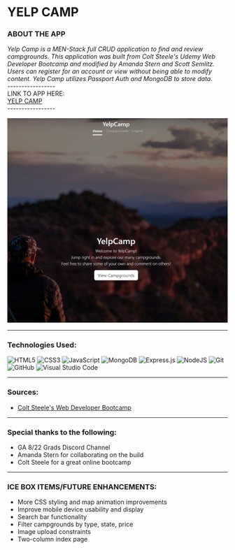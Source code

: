 <h1>YELP CAMP</h1>

<h3>ABOUT THE APP</h3>

<i>
Yelp Camp is a MEN-Stack full CRUD application to find and review campgrounds. This application was built from Colt Steele's Udemy Web Developer Bootcamp and modified by Amanda Stern and Scott Semlitz. Users can register for an account or view without being able to modify content. Yelp Camp utilizes Passport Auth and MongoDB to store data.</i>
<br>
-----------------
<br>
LINK TO APP HERE:
<br>
<a href="https://yelpcampgrounds.herokuapp.com/">YELP CAMP</a>
<br>
-----------------

![Landing Page Image](/public/assets/yelpcamp-landing.png)
<br>

-----------------

<h3>Technologies Used:</h3>

![HTML5](https://img.shields.io/badge/html5-%23E34F26.svg?style=for-the-badge&logo=html5&logoColor=white)
![CSS3](https://img.shields.io/badge/css3-%231572B6.svg?style=for-the-badge&logo=css3&logoColor=white)
![JavaScript](https://img.shields.io/badge/javascript-%23323330.svg?style=for-the-badge&logo=javascript&logoColor=%23F7DF1E)
![MongoDB](https://img.shields.io/badge/MongoDB-%234ea94b.svg?style=for-the-badge&logo=mongodb&logoColor=white)
![Express.js](https://img.shields.io/badge/express.js-%23404d59.svg?style=for-the-badge&logo=express&logoColor=%2361DAFB)
![NodeJS](https://img.shields.io/badge/node.js-6DA55F?style=for-the-badge&logo=node.js&logoColor=white)
![Git](https://img.shields.io/badge/git-%23F05033.svg?style=for-the-badge&logo=git&logoColor=white)
![GitHub](https://img.shields.io/badge/github-%23121011.svg?style=for-the-badge&logo=github&logoColor=white)
![Visual Studio Code](https://img.shields.io/badge/Visual%20Studio%20Code-0078d7.svg?style=for-the-badge&logo=visual-studio-code&logoColor=white)

-----------------

<h3>Sources:</h3>
<ul>
  <!-- <li>Colt Steele's Web Developer Bootcamp</li> -->
  <li><a href="https://www.udemy.com/course/the-web-developer-bootcamp/">Colt Steele's Web Developer Bootcamp</a></li>
</ul>

-----------------

<h3>Special thanks to the following:</h3>
<ul>
  <li>GA 8/22 Grads Discord Channel</li>
  <li>Amanda Stern for collaborating on the build</li>
  <li>Colt Steele for a great online bootcamp</li>
</ul>

-----------------
<h3>ICE BOX ITEMS/FUTURE ENHANCEMENTS:</h3>
<ul>
  <li>More CSS styling and map animation improvements</li>
  <li>Improve mobile device usability and display</li>
  <li>Search bar functionality</li>
  <li>Filter campgrounds by type, state, price</li>
  <li>Image upload constraints</li>
  <li>Two-column index page</li>
<i>
</ul>